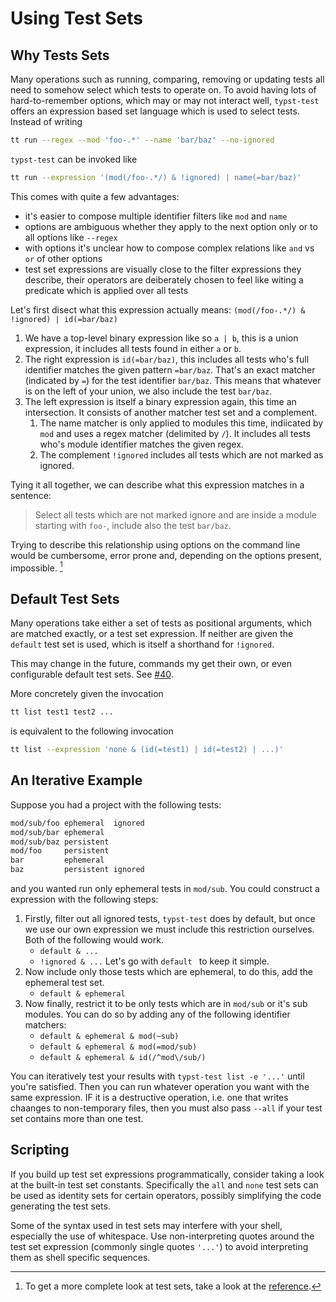 # Using Test Sets

## Why Tests Sets
Many operations such as running, comparing, removing or updating tests all need to somehow select which tests to operate on.
To avoid having lots of hard-to-remember options, which may or may not interact well, `typst-test` offers an expression based set language which is used to select tests.
Instead of writing

```bash
tt run --regex --mod 'foo-.*' --name 'bar/baz' --no-ignored
```

`typst-test` can be invoked like

```bash
tt run --expression '(mod(/foo-.*/) & !ignored) | name(=bar/baz)'
```

This comes with quite a few advantages:
- it's easier to compose multiple identifier filters like `mod` and `name`
- options are ambiguous whether they apply to the next option only or to all options like `--regex`
- with options it's unclear how to compose complex relations like `and` vs `or` of other options
- test set expressions are visually close to the filter expressions they describe, their operators are deiberately chosen to feel like witing a predicate which is applied over all tests

Let's first disect what this expression actually means:
`(mod(/foo-.*/) & !ignored) | id(=bar/baz)`

1. We have a top-level binary expression like so `a | b`, this is a union expression, it includes all tests found in either `a` or `b`.
1. The right expression is `id(=bar/baz)`, this includes all tests who's full identifier matches the given pattern `=bar/baz`.
   That's an exact matcher (indicated by `=`) for the test identifier `bar/baz`.
   This means that whatever is on the left of your union, we also include the test `bar/baz`.
1. The left expression is itself a binary expression again, this time an intersection.
   It consists of another matcher test set and a complement.
   1. The name matcher is only applied to modules this time, indiicated by `mod` and uses a regex matcher (delimited by `/`).
      It includes all tests who's module identifier matches the given regex.
   1. The complement `!ignored` includes all tests which are not marked as ignored.

Tying it all together, we can describe what this expression matches in a sentence:

> Select all tests which are not marked ignore and are inside a module starting with `foo-`, include also the test `bar/baz`.

Trying to describe this relationship using options on the command line would be cumbersome, error prone and, depending on the options present, impossible. [^ref]

## Default Test Sets
Many operations take either a set of tests as positional arguments, which are matched exactly, or a test set expression.
If neither are given the `default` test set is used, which is itself a shorthand for `!ignored`.

<div class="warning">

This may change in the future, commands my get their own, or even configurable default test sets.
See [#40](https://github.com/tingerrr/typst-test/issues/40).

</div>

More concretely given the invocation

```bash
tt list test1 test2 ...
```

is equivalent to the following invocation

```bash
tt list --expression 'none & (id(=test1) | id(=test2) | ...)'
```

## An Iterative Example
Suppose you had a project with the following tests:
```txt
mod/sub/foo ephemeral  ignored
mod/sub/bar ephemeral
mod/sub/baz persistent
mod/foo     persistent
bar         ephemeral
baz         persistent ignored
```

and you wanted run only ephemeral tests in `mod/sub`.
You could construct a expression with the following steps:

1. Firstly, filter out all ignored tests, `typst-test` does by default, but once we use our own expression we must include this restriction ourselves.
   Both of the following would work.
   - `default & ...`
   - `!ignored & ...`
   Let's go with `default ` to keep it simple.
1. Now include only those tests which are ephemeral, to do this, add the ephemeral test set.
   - `default & ephemeral`
1. Now finally, restrict it to be only tests which are in `mod/sub` or it's sub modules.
   You can do so by adding any of the following identifier matchers:
   - `default & ephemeral & mod(~sub)`
   - `default & ephemeral & mod(=mod/sub)`
   - `default & ephemeral & id(/^mod\/sub/)`

You can iteratively test your results with `typst-test list -e '...'` until you're satisfied.
Then you can run whatever operation you want with the same expression. IF it is a destructive operation, i.e. one that writes chaanges to non-temporary files, then you must also pass `--all` if your test set contains more than one test.

## Scripting
If you build up test set expressions programmatically, consider taking a look at the built-in test set constants.
Specifically the `all` and `none` test sets can be used as identity sets for certain operators, possibly simplifying the code generating the test sets.

Some of the syntax used in test sets may interfere with your shell, especially the use of whitespace.
Use non-interpreting quotes around the test set expression (commonly single quotes `'...'`) to avoid interpreting them as shell specific sequences.

[^ref]: To get a more complete look at test sets, take a look at the [reference](../reference/test-sets.md).
